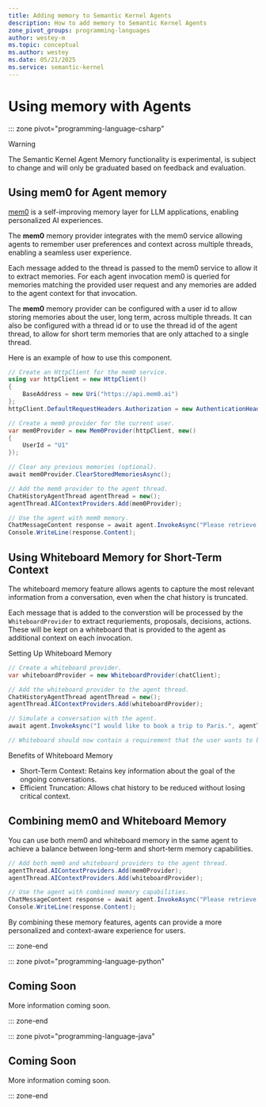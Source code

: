 ```yaml
---
title: Adding memory to Semantic Kernel Agents
description: How to add memory to Semantic Kernel Agents
zone_pivot_groups: programming-languages
author: westey-m
ms.topic: conceptual
ms.author: westey
ms.date: 05/21/2025
ms.service: semantic-kernel
---
```


# Using memory with Agents

::: zone pivot="programming-language-csharp"

> [!WARNING]
> The Semantic Kernel Agent Memory functionality is experimental, is subject to change and will only be graduated based on feedback and evaluation.

## Using mem0 for Agent memory

[mem0](https://mem0.ai) is a self-improving memory layer for LLM applications, enabling personalized AI experiences.

The **mem0** memory provider integrates with the mem0 service allowing agents to remember user preferences and context across multiple threads, enabling a seamless user experience.

Each message added to the thread is passed to the mem0 service to allow it to extract memories.
For each agent invocation mem0 is queried for memories matching the provided user request and any memories are added to the agent context for that invocation.

The **mem0** memory provider can be configured with a user id to allow storing memories about the user, long term, across multiple threads.
It can also be configured with a thread id or to use the thread id of the agent thread, to allow for short term memories that are only attached to a single thread.

Here is an example of how to use this component.

```csharp
// Create an HttpClient for the mem0 service.
using var httpClient = new HttpClient()
{
    BaseAddress = new Uri("https://api.mem0.ai")
};
httpClient.DefaultRequestHeaders.Authorization = new AuthenticationHeaderValue("Token", "<Your_Mem0_API_Key>");

// Create a mem0 provider for the current user.
var mem0Provider = new Mem0Provider(httpClient, new()
{
    UserId = "U1"
});

// Clear any previous memories (optional).
await mem0Provider.ClearStoredMemoriesAsync();

// Add the mem0 provider to the agent thread.
ChatHistoryAgentThread agentThread = new();
agentThread.AIContextProviders.Add(mem0Provider);

// Use the agent with mem0 memory.
ChatMessageContent response = await agent.InvokeAsync("Please retrieve my company report", agentThread).FirstAsync();
Console.WriteLine(response.Content);
```

## Using Whiteboard Memory for Short-Term Context

The whiteboard memory feature allows agents to capture the most relevant information from a conversation, even when the chat history is truncated.

Each message that is added to the converstion will be processed by the `WhiteboardProvider` to extract requriements, proposals, decisions, actions.
These will be kept on a whiteboard that is provided to the agent as additional context on each invocation.

Setting Up Whiteboard Memory

```csharp
// Create a whiteboard provider.
var whiteboardProvider = new WhiteboardProvider(chatClient);

// Add the whiteboard provider to the agent thread.
ChatHistoryAgentThread agentThread = new();
agentThread.AIContextProviders.Add(whiteboardProvider);

// Simulate a conversation with the agent.
await agent.InvokeAsync("I would like to book a trip to Paris.", agentThread);

// Whiteboard should now contain a requirement that the user wants to book a trip to Paris.
```

Benefits of Whiteboard Memory

- Short-Term Context: Retains key information about the goal of the ongoing conversations.
- Efficient Truncation: Allows chat history to be reduced without losing critical context.

## Combining mem0 and Whiteboard Memory

You can use both mem0 and whiteboard memory in the same agent to achieve a balance between long-term and short-term memory capabilities.

```csharp
// Add both mem0 and whiteboard providers to the agent thread.
agentThread.AIContextProviders.Add(mem0Provider);
agentThread.AIContextProviders.Add(whiteboardProvider);

// Use the agent with combined memory capabilities.
ChatMessageContent response = await agent.InvokeAsync("Please retrieve my company report", agentThread).FirstAsync();
Console.WriteLine(response.Content);
```

By combining these memory features, agents can provide a more personalized and context-aware experience for users.

::: zone-end

::: zone pivot="programming-language-python"

## Coming Soon

More information coming soon.

::: zone-end

::: zone pivot="programming-language-java"

## Coming Soon

More information coming soon.

::: zone-end

